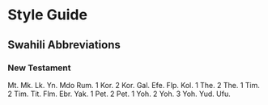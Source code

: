 # Style Guide

## Swahili Abbreviations

### New Testament

Mt.
Mk.
Lk.
Yn.
Mdo
Rum.
1 Kor.
2 Kor.
Gal.
Efe.
Flp.
Kol.
1 The.
2 The.
1 Tim.
2 Tim.
Tit.
Flm.
Ebr.
Yak.
1 Pet.
2 Pet.
1 Yoh.
2 Yoh.
3 Yoh.
Yud.
Ufu.
